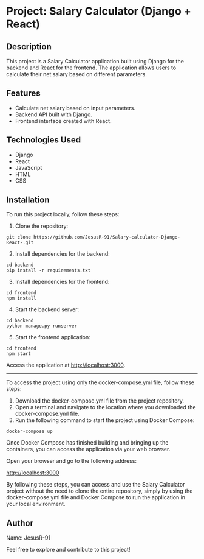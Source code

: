 <h1>Project: Salary Calculator (Django + React)</h1>

<h2>Description</h2>
<p>This project is a Salary Calculator application built using Django for the backend and React for the frontend. The application allows users to calculate their net salary based on different parameters.</p>

<h2>Features</h2>
<ul>
  <li>Calculate net salary based on input parameters.</li>
  <li>Backend API built with Django.</li>
  <li>Frontend interface created with React.</li>
</ul>

<h2>Technologies Used</h2>
<ul>
  <li>Django</li>
  <li>React</li>
  <li>JavaScript</li>
  <li>HTML</li>
  <li>CSS</li>
</ul>

<h2>Installation</h2>
<p>To run this project locally, follow these steps:</p>

<ol>
  <li>Clone the repository:</li>
</ol>

<pre><code>git clone https://github.com/JesusR-91/Salary-calculator-Django-React-.git</code></pre>

<ol start="2">
  <li>Install dependencies for the backend:</li>
</ol>

<pre><code>cd backend
pip install -r requirements.txt</code></pre>

<ol start="3">
  <li>Install dependencies for the frontend:</li>
</ol>

<pre><code>cd frontend
npm install</code></pre>

<ol start="4">
  <li>Start the backend server:</li>
</ol>

<pre><code>cd backend
python manage.py runserver</code></pre>

<ol start="5">
  <li>Start the frontend application:</li>
</ol>

<pre><code>cd frontend
npm start</code></pre>

<p>Access the application at <a href="http://localhost:3000">http://localhost:3000</a>.</p>

<hr/>

<p>To access the project using only the docker-compose.yml file, follow these steps:</p>

<ol>
  <li>Download the docker-compose.yml file from the project repository.</li>
  <li>Open a terminal and navigate to the location where you downloaded the docker-compose.yml file.</li>
  <li>Run the following command to start the project using Docker Compose:</li>
</ol>

<pre><code>docker-compose up</code></pre>

<p>Once Docker Compose has finished building and bringing up the containers, you can access the application via your web browser.</p>

<p>Open your browser and go to the following address:</p>

<p><a href="http://localhost:3000">http://localhost:3000</a></p>

<p>By following these steps, you can access and use the Salary Calculator project without the need to clone the entire repository, simply by using the docker-compose.yml file and Docker Compose to run the application in your local environment.</p>

<h2>Author</h2>
<p>Name: JesusR-91</p>
<p>Feel free to explore and contribute to this project!</p>
